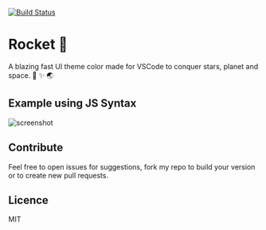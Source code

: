 [![Build Status](https://semaphoreci.com/api/v1/g3offrey/rocket-ui/branches/master/badge.png)](https://semaphoreci.com/g3offrey/rocket-ui)

# Rocket 🚀
A blazing fast UI theme color made for VSCode to conquer stars, planet and space. 🚀 ✨ 🌏

## Example using JS Syntax
![screenshot](https://github.com/g3offrey/rocket-ui/blob/master/screenshot.png?raw=true)

## Contribute
Feel free to open issues for suggestions, fork my repo to build your version or to create new pull requests.

## Licence
MIT
